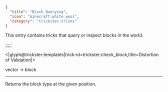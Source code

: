 ```json
{
  "title": "Block Querying",
  "icon": "minecraft:white_wool",
  "category": "trickster:tricks"
}
```

This entry contains tricks that query or inspect blocks in the world.

;;;;;

<|glyph@trickster:templates|trick-id=trickster:check_block,title=Distortion of Validation|>

vector -> block

---

Returns the block type at the given position.

